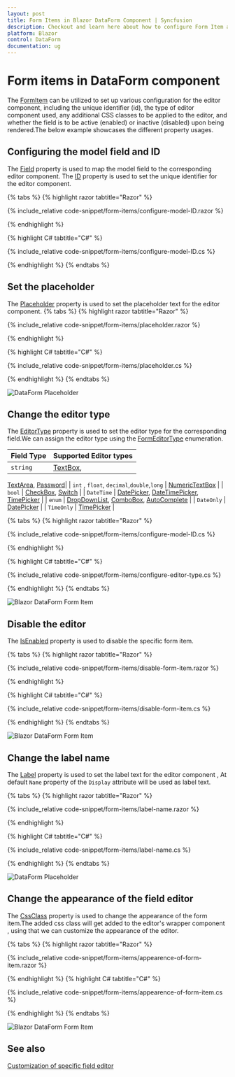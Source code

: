 ```yaml
---
layout: post
title: Form Items in Blazor DataForm Component | Syncfusion
description: Checkout and learn here about how to configure Form Item and its customization in Blazor DataForm component.
platform: Blazor
control: DataForm
documentation: ug
---
```


# Form items in DataForm component

The [FormItem](https://help.syncfusion.com/cr/blazor/Syncfusion.Blazor.DataForm.FormItem.html)  can be utilized to set up various configuration for the editor component, including the unique identifier (id), the type of editor component used, any additional CSS classes to be applied to the editor, and whether the field is to be active (enabled) or inactive (disabled) upon being rendered.The below example showcases the different property usages.


## Configuring the model field and ID

The [Field](https://help.syncfusion.com/cr/blazor/Syncfusion.Blazor.DataForm.FormItem.html#Syncfusion_Blazor_DataForm_FormItem_Field) property is used to map the model field to the corresponding editor component. The [ID](https://help.syncfusion.com/cr/blazor/Syncfusion.Blazor.DataForm.FormItem.html#Syncfusion_Blazor_DataForm_FormItem_ID) property is used to set the unique identifier for the editor component.

{% tabs %}
{% highlight razor tabtitle="Razor"  %}

{% include_relative code-snippet/form-items/configure-model-ID.razor %}

{% endhighlight %}

{% highlight C# tabtitle="C#"  %}

{% include_relative code-snippet/form-items/configure-model-ID.cs %}

{% endhighlight %}
{% endtabs %}

## Set the placeholder

The [Placeholder](https://help.syncfusion.com/cr/blazor/Syncfusion.Blazor.DataForm.FormItem.html#Syncfusion_Blazor_DataForm_FormItem_Placeholder) property is used to set the placeholder text for the editor component. 
{% tabs %}
{% highlight razor tabtitle="Razor"  %}

{% include_relative code-snippet/form-items/placeholder.razor %}

{% endhighlight %}

{% highlight C# tabtitle="C#"  %}

{% include_relative code-snippet/form-items/placeholder.cs %}

{% endhighlight %}
{% endtabs %}

![DataForm Placeholder](./images/blazor_dataform_placeholder.png)

## Change the editor type

The [EditorType](https://help.syncfusion.com/cr/blazor/Syncfusion.Blazor.DataForm.FormItem.html#Syncfusion_Blazor_DataForm_FormItem_EditorType) property is used to set the editor type for the corresponding field.We can assign the editor type using the [FormEditorType](https://help.syncfusion.com/cr/blazor/Syncfusion.Blazor.DataForm.FormEditorType.html) enumeration.

| Field Type | Supported Editor types |
| ------------ | ----------------------- |
| `string` | [TextBox](https://help.syncfusion.com/cr/blazor/Syncfusion.Blazor.DataForm.FormEditorType.html#Syncfusion_Blazor_DataForm_FormEditorType_TextBox),
[TextArea](https://help.syncfusion.com/cr/blazor/Syncfusion.Blazor.DataForm.FormEditorType.html#Syncfusion_Blazor_DataForm_FormEditorType_TextArea),
[Password](https://help.syncfusion.com/cr/blazor/Syncfusion.Blazor.DataForm.FormEditorType.html#Syncfusion_Blazor_DataForm_FormEditorType_Password)|
| `int` , `float`, `decimal`,`double`,`long` | [NumericTextBox](https://help.syncfusion.com/cr/blazor/Syncfusion.Blazor.DataForm.FormEditorType.html#Syncfusion_Blazor_DataForm_FormEditorType_NumericTextBox) |
| `bool` | [CheckBox](https://help.syncfusion.com/cr/blazor/Syncfusion.Blazor.DataForm.FormEditorType.html#Syncfusion_Blazor_DataForm_FormEditorType_CheckBox),
[Switch](https://help.syncfusion.com/cr/blazor/Syncfusion.Blazor.DataForm.FormEditorType.html#Syncfusion_Blazor_DataForm_FormEditorType_Switch) |
| `DateTime` | [DatePicker](https://help.syncfusion.com/cr/blazor/Syncfusion.Blazor.DataForm.FormEditorType.html#Syncfusion_Blazor_DataForm_FormEditorType_DatePicker),
[DateTimePicker](https://help.syncfusion.com/cr/blazor/Syncfusion.Blazor.DataForm.FormEditorType.html#Syncfusion_Blazor_DataForm_FormEditorType_DateTimePicker),
[TimePicker](https://help.syncfusion.com/cr/blazor/Syncfusion.Blazor.DataForm.FormEditorType.html#Syncfusion_Blazor_DataForm_FormEditorType_TimePicker) |
| `enum` | [DropDownList](https://help.syncfusion.com/cr/blazor/Syncfusion.Blazor.DataForm.FormEditorType.html#Syncfusion_Blazor_DataForm_FormEditorType_DropDownList),
[ComboBox](https://help.syncfusion.com/cr/blazor/Syncfusion.Blazor.DataForm.FormEditorType.html#Syncfusion_Blazor_DataForm_FormEditorType_ComboBox),
[AutoComplete](https://help.syncfusion.com/cr/blazor/Syncfusion.Blazor.DataForm.FormEditorType.html#Syncfusion_Blazor_DataForm_FormEditorType_AutoComplete) |
| `DateOnly` | [DatePicker](https://help.syncfusion.com/cr/blazor/Syncfusion.Blazor.DataForm.FormEditorType.html#Syncfusion_Blazor_DataForm_FormEditorType_DatePicker) |
| `TimeOnly` | [TimePicker](https://help.syncfusion.com/cr/blazor/Syncfusion.Blazor.DataForm.FormEditorType.html#Syncfusion_Blazor_DataForm_FormEditorType_TimePicker) |

{% tabs %}
{% highlight razor tabtitle="Razor"  %}

{% include_relative code-snippet/form-items/configure-model-ID.cs %}

{% endhighlight %}

{% highlight C# tabtitle="C#"  %}

{% include_relative code-snippet/form-items/configure-editor-type.cs %}

{% endhighlight %}
{% endtabs %}

![Blazor DataForm Form Item](images/blazor_dataform_formitem.png)


## Disable the editor

The [IsEnabled](https://help.syncfusion.com/cr/blazor/Syncfusion.Blazor.DataForm.FormItem.html#Syncfusion_Blazor_DataForm_FormItem_IsEnabled) property is used to disable the specific form item.

{% tabs %}
{% highlight razor tabtitle="Razor"  %}

{% include_relative code-snippet/form-items/disable-form-item.razor %}

{% endhighlight %}

{% highlight C# tabtitle="C#"  %}

{% include_relative code-snippet/form-items/disable-form-item.cs %}

{% endhighlight %}
{% endtabs %}

![Blazor DataForm Form Item](images/blazor_dataform_formitem_disabled.png)

## Change the label name 

The [Label](https://help.syncfusion.com/cr/blazor/Syncfusion.Blazor.DataForm.FormItem.html#Syncfusion_Blazor_DataForm_FormItem_Label) property is used to set the label text for the editor component , At default `Name` property of the `Display` attribute will be used as label text.

{% tabs %}
{% highlight razor tabtitle="Razor"  %}

{% include_relative code-snippet/form-items/label-name.razor %}


{% endhighlight %}

{% highlight C# tabtitle="C#"  %}

{% include_relative code-snippet/form-items/label-name.cs %}


{% endhighlight %}
{% endtabs %}

![DataForm Placeholder](./images/blazor_dataform_label_text.png)


## Change the appearance of the field editor

The [CssClass](https://help.syncfusion.com/cr/blazor/Syncfusion.Blazor.DataForm.FormItem.html#Syncfusion_Blazor_DataForm_FormItem_CssClass) property is used to change the appearance of the form item.The added css class will get added to the editor's wrapper component , using that we can customize the appearance of the editor.

{% tabs %}
{% highlight razor tabtitle="Razor"  %}

{% include_relative code-snippet/form-items/appearence-of-form-item.razor %}

{% endhighlight %}
{% highlight C# tabtitle="C#"  %}

{% include_relative code-snippet/form-items/appearence-of-form-item.cs %}

{% endhighlight %}
{% endtabs %}

![Blazor DataForm Form Item](images/blazor_dataform_formitem_cssclass.png)

## See also

[Customization of specific field editor](https://blazor.syncfusion.com/documentation/data-form/templates#customization-of-specific-field-editor)